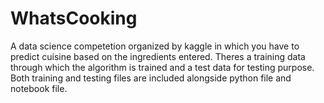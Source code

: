 # WhatsCooking
A data science competetion organized by kaggle in which you have to predict cuisine based on the ingredients entered. Theres a training
data through which the algorithm is trained and a test data for testing purpose. Both training and testing files are included alongside
python file and notebook file.
